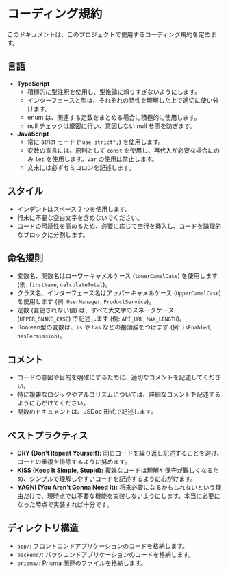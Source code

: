 # コーディング規約

このドキュメントは、このプロジェクトで使用するコーディング規約を定めます。

## 言語

- **TypeScript**
  - 積極的に型注釈を使用し、型推論に頼りすぎないようにします。
  - インターフェースと型は、それぞれの特性を理解した上で適切に使い分けます。
  - enum は、関連する定数をまとめる場合に積極的に使用します。
  - null チェックは厳密に行い、意図しない null 参照を防ぎます。
- **JavaScript**
  - 常に strict モード (`"use strict";`) を使用します。
  - 変数の宣言には、原則として `const` を使用し、再代入が必要な場合にのみ `let` を使用します。`var` の使用は禁止します。
  - 文末には必ずセミコロンを記述します。

## スタイル

- インデントはスペース 2 つを使用します。
- 行末に不要な空白文字を含めないでください。
- コードの可読性を高めるため、必要に応じて空行を挿入し、コードを論理的なブロックに分割します。

## 命名規則

- 変数名、関数名はローワーキャメルケース (`lowerCamelCase`) を使用します (例: `firstName`, `calculateTotal`)。
- クラス名、インターフェース名はアッパーキャメルケース (`UpperCamelCase`) を使用します (例: `UserManager`, `ProductService`)。
- 定数 (変更されない値) は、すべて大文字のスネークケース (`UPPER_SNAKE_CASE`) で記述します (例: `API_URL`, `MAX_LENGTH`)。
- Boolean型の変数は、`is` や `has` などの接頭辞をつけます (例: `isEnabled`, `hasPermission`)。

## コメント

- コードの意図や目的を明確にするために、適切なコメントを記述してください。
- 特に複雑なロジックやアルゴリズムについては、詳細なコメントを記述するように心がけてください。
- 関数のドキュメントは、JSDoc 形式で記述します。

## ベストプラクティス

- **DRY (Don't Repeat Yourself):** 同じコードを繰り返し記述することを避け、コードの重複を排除するように努めます。
- **KISS (Keep It Simple, Stupid):**  複雑なコードは理解や保守が難しくなるため、シンプルで理解しやすいコードを記述するように心がけます。
- **YAGNI (You Aren't Gonna Need It):**  将来必要になるかもしれないという理由だけで、現時点では不要な機能を実装しないようにします。本当に必要になった時点で実装すれば十分です。

## ディレクトリ構造

- `app/`: フロントエンドアプリケーションのコードを格納します。
- `backend/`: バックエンドアプリケーションのコードを格納します。
- `prisma/`: Prisma 関連のファイルを格納します。
